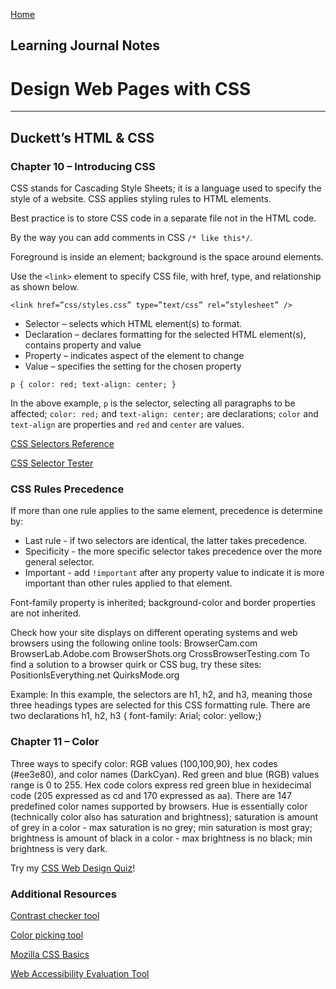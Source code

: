 [Home](README.md)
## Learning Journal Notes
# Design Web Pages with CSS
---
## Duckett’s HTML & CSS 
### Chapter 10 – Introducing CSS
CSS stands for Cascading Style Sheets; it is a language used to specify the style of a website. CSS applies styling rules to HTML elements. 

Best practice is to store CSS code in a separate file not in the HTML code. 

By the way you can add comments in CSS `/* like this*/`.

Foreground is inside an element; background is the space around elements.

Use the `<link>` element to specify CSS file, with href, type, and relationship as shown below.

`<link href=”css/styles.css” type=”text/css” rel=”stylesheet” />`

* Selector – selects which HTML element(s) to format. 
* Declaration – declares formatting for the selected HTML element(s), contains property and value
* Property – indicates aspect of the element to change
* Value – specifies the setting for the chosen property

`p {
  color: red;
  text-align: center;
}`

In the above example, `p` is the selector, selecting all paragraphs to be affected; `color: red;` and `text-align: center;` are declarations; `color` and `text-align` are properties and `red` and `center` are values.

[CSS Selectors Reference](https://www.w3schools.com/cssref/css_selectors.asp) 

[CSS Selector Tester](https://www.w3schools.com/cssref/trysel.asp)

### CSS Rules Precedence
If more than one rule applies to the same element,  precedence is determine by:
* Last rule - if two selectors are identical, the latter takes precedence.
* Specificity - the more specific selector takes precedence over the more general selector.
* Important - add `!important` after any property value to indicate it is more important than other rules applied to that element.

Font-family property is inherited; background-color and border properties are not inherited.

Check how your site displays on different operating systems and web browsers using the following online tools:
BrowserCam.com
BrowserLab.Adobe.com
BrowserShots.org
CrossBrowserTesting.com
To find a solution to a browser quirk or CSS bug, try these sites:
PositionIsEverything.net
QuirksMode.org

Example: 
In this example, the selectors are h1, h2, and h3, meaning those three headings types are selected for this CSS formatting rule. There are two declarations
h1, h2, h3 {
                   font-family: Arial;
                   color: yellow;}

### Chapter 11 – Color
Three ways to specify color: RGB values (100,100,90), hex codes (#ee3e80), and color names (DarkCyan). Red green and blue (RGB) values range is 0 to 255. Hex code colors express red green blue in hexidecimal code (205 expressed as cd and 170 expressed as aa). There are 147 predefined color names supported by browsers. Hue is essentially color (technically color also has saturation and brightness); saturation is amount of grey in a color - max saturation is no grey; min saturation is most gray; brightness is amount of black in a color - max brightness is no black; min brightness is very dark.

Try my [CSS Web Design Quiz](/class05quiz.md)!

### Additional Resources

[Contrast checker tool](www.snook.ca/technical/colour_contrast/colour.html)

[Color picking tool](colorschemedesigner.com)

[Mozilla CSS Basics](https://developer.mozilla.org/en-US/docs/Learn/Getting_started_with_the_web/CSS_basics)

[Web Accessibility Evaluation Tool](https://wave.webaim.org/)


